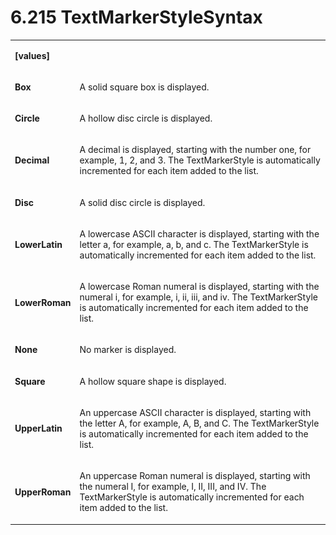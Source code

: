 <html dir="LTR" xmlns:mshelp="http://msdn.microsoft.com/mshelp" xmlns:ddue="http://ddue.schemas.microsoft.com/authoring/2003/5" xmlns:xlink="http://www.w3.org/1999/xlink" xmlns:tool="http://www.microsoft.com/tooltip"><body><input type="hidden" id="userDataCache" class="userDataStyle"><input type="hidden" id="hiddenScrollOffset"><img id="dropDownImage" style="display:none; height:0; width:0;" src="../local/drpdown.gif"><img id="dropDownHoverImage" style="display:none; height:0; width:0;" src="../local/drpdown_orange.gif"><img id="collapseImage" style="display:none; height:0; width:0;" src="../local/collapse.gif"><img id="expandImage" style="display:none; height:0; width:0;" src="../local/exp.gif"><img id="collapseAllImage" style="display:none; height:0; width:0;" src="../local/collall.gif"><img id="expandAllImage" style="display:none; height:0; width:0;" src="../local/expall.gif"><img id="copyImage" style="display:none; height:0; width:0;" src="../local/copycode.gif"><img id="copyHoverImage" style="display:none; height:0; width:0;" src="../local/copycodeHighlight.gif"><div id="header"><h1 class="heading">6.215 TextMarkerStyleSyntax</h1></div><div id="mainSection"><div id="mainBody"><div id="allHistory" class="saveHistory" onsave="saveAll()" onload="loadAll()"></div>




<p xmlns:wsd="http://wsdev.schemas.microsoft.com/authoring/2008/2" xmlns:msxsl="urn:schemas-microsoft-com:xslt" xmlns:script="urn:script" xmlns:build="urn:build">
<div id="sectionSection0" class="section" name="collapseableSection"><content xmlns="http://ddue.schemas.microsoft.com/authoring/2003/5" xmlns:wsd="http://wsdev.schemas.microsoft.com/authoring/2008/2" xmlns:msxsl="urn:schemas-microsoft-com:xslt" xmlns:script="urn:script" xmlns:build="urn:build">
				</content></div><div id="sectionSection1" class="section" name="collapseableSection"><content xmlns="http://ddue.schemas.microsoft.com/authoring/2003/5" xmlns:wsd="http://wsdev.schemas.microsoft.com/authoring/2008/2" xmlns:msxsl="urn:schemas-microsoft-com:xslt" xmlns:script="urn:script" xmlns:build="urn:build">
					<p xmlns=""><b></b></p><table class="ProtocolAuthoredTable" xmlns=""><tr>
								<td>
									<p>
										<b>[values]</b>
									</p>
								</td>
								<td>
								</td>
							</tr><tr>
							<td>
								<p>
									<b>Box</b>
								</p>
							</td>
							<td>
								<p>A solid square box is displayed.</p>
							</td>
						</tr><tr>
							<td>
								<p>
									<b>Circle</b>
								</p>
							</td>
							<td>
								<p>A hollow disc circle is displayed.</p>
							</td>
						</tr><tr>
							<td>
								<p>
									<b>Decimal</b>
								</p>
							</td>
							<td>
								<p>A decimal is displayed, starting with the number one, for example, 1, 2, and 3. The TextMarkerStyle is automatically incremented for each item added to the list.</p>
							</td>
						</tr><tr>
							<td>
								<p>
									<b>Disc</b>
								</p>
							</td>
							<td>
								<p>A solid disc circle is displayed.</p>
							</td>
						</tr><tr>
							<td>
								<p>
									<b>LowerLatin</b>
								</p>
							</td>
							<td>
								<p>A lowercase ASCII character is displayed, starting with the letter a, for example, a, b, and c. The TextMarkerStyle is automatically incremented for each item added to the list.</p>
							</td>
						</tr><tr>
							<td>
								<p>
									<b>LowerRoman</b>
								</p>
							</td>
							<td>
								<p>A lowercase Roman numeral is displayed, starting with the numeral i, for example, i, ii, iii, and iv. The TextMarkerStyle is automatically incremented for each item added to the list.</p>
							</td>
						</tr><tr>
							<td>
								<p>
									<b>None</b>
								</p>
							</td>
							<td>
								<p>No marker is displayed.</p>
							</td>
						</tr><tr>
							<td>
								<p>
									<b>Square</b>
								</p>
							</td>
							<td>
								<p>A hollow square shape is displayed.</p>
							</td>
						</tr><tr>
							<td>
								<p>
									<b>UpperLatin</b>
								</p>
							</td>
							<td>
								<p>An uppercase ASCII character is displayed, starting with the letter A, for example, A, B, and C. The TextMarkerStyle is automatically incremented for each item added to the list.</p>
							</td>
						</tr><tr>
							<td>
								<p>
									<b>UpperRoman</b>
								</p>
							</td>
							<td>
								<p>An uppercase Roman numeral is displayed, starting with the numeral I, for example, I, II, III, and IV. The TextMarkerStyle is automatically incremented for each item added to the list.</p>
							</td>
						</tr></table>
				</content></div><!--[if gte IE 5]>
			<tool:tip element="languageFilterToolTip" avoidmouse="false"/>
		<![endif]--></div><a name="feedback"></a><span></span></div></body></html>